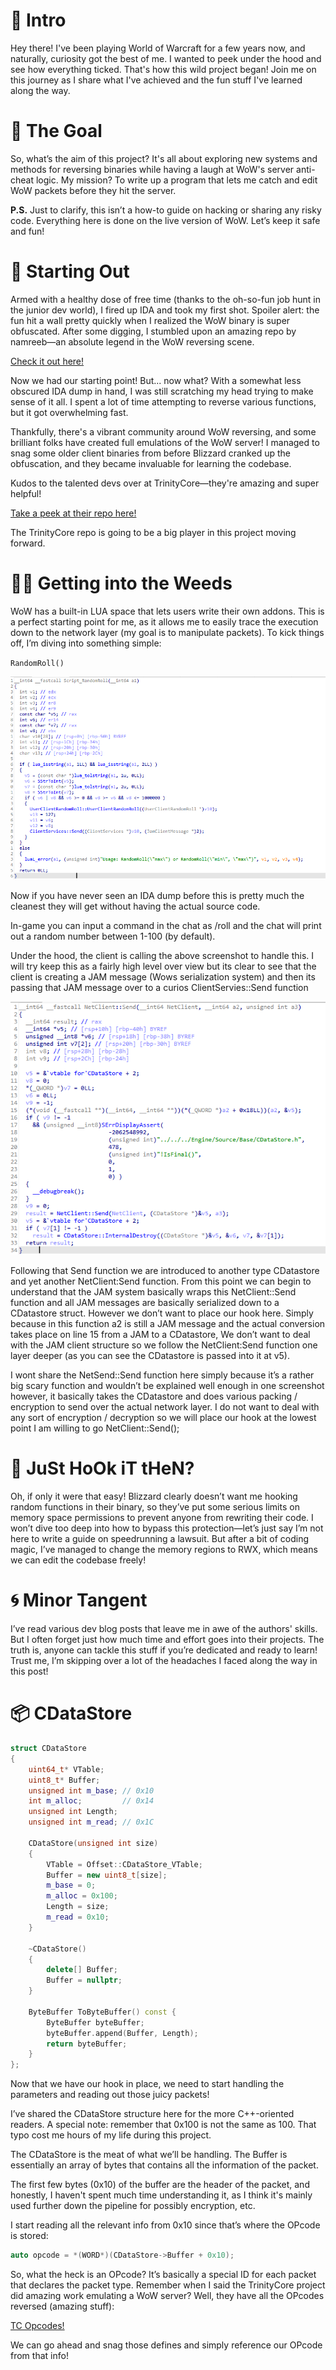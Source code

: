 # 🌟 Intro

Hey there! I've been playing World of Warcraft for a few years now, and naturally, curiosity got the best of me. I wanted to peek under the hood and see how everything ticked. That's how this wild project began! Join me on this journey as I share what I've achieved and the fun stuff I've learned along the way.

# 🎯 The Goal

So, what’s the aim of this project? It's all about exploring new systems and methods for reversing binaries while having a laugh at WoW's server anti-cheat logic. My mission? To write up a program that lets me catch and edit WoW packets before they hit the server. 

**P.S.** Just to clarify, this isn’t a how-to guide on hacking or sharing any risky code. Everything here is done on the live version of WoW. Let’s keep it safe and fun!

# 🚀 Starting Out

Armed with a healthy dose of free time (thanks to the oh-so-fun job hunt in the junior dev world), I fired up IDA and took my first shot. Spoiler alert: the fun hit a wall pretty quickly when I realized the WoW binary is super obfuscated. After some digging, I stumbled upon an amazing repo by namreeb—an absolute legend in the WoW reversing scene.

[Check it out here!](https://github.com/namreeb/dumpwow)

Now we had our starting point! But... now what? With a somewhat less obscured IDA dump in hand, I was still scratching my head trying to make sense of it all. I spent a lot of time attempting to reverse various functions, but it got overwhelming fast.

Thankfully, there's a vibrant community around WoW reversing, and some brilliant folks have created full emulations of the WoW server! I managed to snag some older client binaries from before Blizzard cranked up the obfuscation, and they became invaluable for learning the codebase.

Kudos to the talented devs over at TrinityCore—they're amazing and super helpful!

[Take a peek at their repo here!](https://github.com/TrinityCore/TrinityCore)

The TrinityCore repo is going to be a big player in this project moving forward.

# 🕵️‍♂️ Getting into the Weeds

WoW has a built-in LUA space that lets users write their own addons. This is a perfect starting point for me, as it allows me to easily trace the execution down to the network layer (my goal is to manipulate packets). To kick things off, I’m diving into something simple:

`RandomRoll()`

![RandomRoll](RandomRoll.png)

Now if you have never seen an IDA dump before this is pretty much the cleanest they will get without having the actual source code. 

In-game you can input a command in the chat as /roll and the chat will print out a random number between 1-100 (by default).

Under the hood, the client is calling the above screenshot to handle this. I will try keep this as a fairly high level over view but its clear to see that the client is creating a JAM message (Wows serialization system) and then its passing that JAM message over to a curios ClientServies::Send function

![NetSend](ClientSend.png)

Following that Send function we are introduced to another type CDatastore  and yet another NetClient:Send function. From this point we can begin to understand that the JAM system basically wraps this NetClient::Send function and all JAM messages are basically serialized down to a CDatastore struct.  However we don’t want to place our hook here. Simply because in this function a2 is still a JAM message and the actual conversion takes place on line 15 from a JAM to a CDatastore, We don’t want to deal with the JAM client structure so we follow the NetClient:Send function one layer deeper (as you can see the CDatastore is passed into it at v5).

I wont share the NetSend::Send function here simply because it’s a rather big scary function and wouldn’t be explained well enough in one screenshot however, it basically takes the CDatastore and does various packing / encryption to send over the actual network layer. I do not want to deal with any sort of encryption / decryption so we will place our hook at the lowest point I am willing to go NetClient::Send();


# 🎣 JuSt HoOk iT tHeN?
Oh, if only it were that easy! Blizzard clearly doesn’t want me hooking random functions in their binary, so they’ve put some serious limits on memory space permissions to prevent anyone from rewriting their code. I won’t dive too deep into how to bypass this protection—let’s just say I’m not here to write a guide on speedrunning a lawsuit. But after a bit of coding magic, I’ve managed to change the memory regions to RWX, which means we can edit the codebase freely!

# 🌀 Minor Tangent
I’ve read various dev blog posts that leave me in awe of the authors' skills. But I often forget just how much time and effort goes into their projects. The truth is, anyone can tackle this stuff if you’re dedicated and ready to learn! Trust me, I’m skipping over a lot of the headaches I faced along the way in this post!

# 📦 CDataStore

```cpp
struct CDataStore
{
    uint64_t* VTable;
    uint8_t* Buffer;
    unsigned int m_base; // 0x10
    int m_alloc;         // 0x14
    unsigned int Length;
    unsigned int m_read; // 0x1C

    CDataStore(unsigned int size)
    {
        VTable = Offset::CDataStore_VTable;
        Buffer = new uint8_t[size];
        m_base = 0;
        m_alloc = 0x100;
        Length = size;
        m_read = 0x10;
    }

    ~CDataStore()
    {
        delete[] Buffer;
        Buffer = nullptr;
    }

    ByteBuffer ToByteBuffer() const {
        ByteBuffer byteBuffer;
        byteBuffer.append(Buffer, Length);
        return byteBuffer;
    }
};
```

Now that we have our hook in place, we need to start handling the parameters and reading out those juicy packets!

I’ve shared the CDataStore structure here for the more C++-oriented readers. A special note: remember that 0x100 is not the same as 100. That typo cost me hours of my life during this project.

The CDataStore is the meat of what we’ll be handling. The Buffer is essentially an array of bytes that contains all the information of the packet.

The first few bytes (0x10) of the buffer are the header of the packet, and honestly, I haven't spent much time understanding it, as I think it's mainly used further down the pipeline for possibly encryption, etc.

I start reading all the relevant info from 0x10 since that’s where the OPcode is stored:

```cpp
auto opcode = *(WORD*)(CDataStore->Buffer + 0x10);
```

So, what the heck is an OPcode? It’s basically a special ID for each packet that declares the packet type. Remember when I said the TrinityCore project did amazing work emulating a WoW server? Well, they have all the OPcodes reversed (amazing stuff):

[TC Opcodes!](https://github.com/TrinityCore/TrinityCore/blob/1e470610ac411c81ff0b93371b3a04c3432008e9/src/server/game/Server/Protocol/Opcodes.h#L51)


We can go ahead and snag those defines and simply reference our OPcode from that info!

